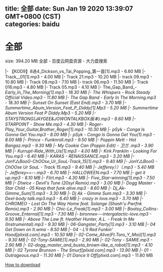 
title: 全部
date: Sun Jan 19 2020 13:39:07 GMT+0800 (CST)    
categories: baidu
---

# 全部
size: 394.20 MB
 全部 - 百度云网盘资源 - 大力盘搜索
 
|- 【KOD9】8进4_Dickson_vs_Tai_Popping_第一首[1].mp3 - 6.60 MB
|- Track__01[1].mp3 - 4.00 MB
|- Track 21.mp3 - 10.20 MB
|- track 09.mp3 - 10.80 MB
|- Track 08.mp3 - 7.10 MB
|- track 06.mp3 - 11.50 MB
|- Track 016.mp3 - 4.80 MB
|- Track  05.mp3 - 4.10 MB
|- The_Gap_Band_-_Early_In_The_Morning[1].mp3 - 18.30 MB
|- The Whispers - Rock Steady Official Video.mp3 - 11.80 MB
|- The Gap Band - Early In The Morning.mp3 - 18.30 MB
|- Sunset On Sunset (East End).mp3 - 3.70 MB
|- Summertime_Abum_Version_Feat_P_Diddy[1].Mp3 - 5.20 MB
|- Summertime Abum Version Feat P Diddy.Mp3 - 5.20 MB
|- STAYSTRONG(JAYGEE&JOWONTALKBOX版本).mp3 - 8.60 MB
|- STARPOINT - Show Me.mp3 - 4.30 MB
|- Roger_-_Play_Your_Guitar,_Brother_Roger[1].mp3 - 10.30 MB
|- pSyk - Conga Is Gonna Get You.mp3 - 8.00 MB
|- pSyk - Conga Is Gonna Get You(1).mp3 - 8.00 MB
|- Prince - Funknroll.mp3 - 9.50 MB
|- Poppin Mett - Hot Bangaz.mp3 - 9.30 MB
|- My Cookie Can (Poppin Edit) - 卫兰 .mp3 - 3.90 MB
|- Kurrupt-Ride_With_Us[1].mp3 - 4.00 MB
|- Kirk Franklin - Looking For You.mp3 - 6.40 MB
|- KARAS - RENAISSANCE.mp3 - 3.20 MB
|- JonY△BooG_-_ChOOse_Ur_SouL_-_Track_15[1].mp3 - 9.40 MB
|- JonY△BooG - ChOOse Ur SouL - Track 15.mp3 - 9.40 MB
|- Jefferey））（.mp3 - 5.40 MB
|- Jefferey==--.mp3 - 6.70 MB
|- HALLOWEEN.mp3 - 7.70 MB
|- get it up.mp3 - 8.10 MB
|- Flirt.mp3 - 4.30 MB
|- Five_Star_-_winning[1].mp3 - 7.50 MB
|- Dtwice - Devil's Tune (20syl Remix).mp3 - 3.00 MB
|- Dogg Master - Star Child - 05 Keep that funk alive.mp3 - 8.60 MB
|- Dj_Ak_-_Gimme_Sum[1].mp3 - 3.30 MB
|- Dj Ak - Gimme Sum.mp3 - 3.30 MB
|- Deel-body talk.mp3.mp3 - 6.40 MB
|- crazy in love.mp3 - 3.70 MB
|- CHROMEO - Lost On The Way Home feat. Solange (Shash'u Pwrfnk Remix).mp3 - 2.90 MB
|- Chic_-_Le_Freak[1].mp3 - 3.00 MB
|- Bootsy_Collins_-_Groove_Enternal[1].mp3 - 7.30 MB
|- bironnex---intergalactic-love.mp3 - 9.50 MB
|- Above The Law ft. Heather Hunter, A.L. - Freak In Me (Instrumental).mp3 - 9.30 MB
|- 06-_Gangster_Party[1].mp3 - 3.10 MB
|- 04 Get Down on It.wma - 8.50 MB
|- 04 - L'Il Red Funkin' Hood_[plixid.com].mp3 - 10.50 MB
|- 02_-_Come_Alive_(Ft._Toro_Y_Moi)[1].mp3 - 9.30 MB
|- 02-Tony_-_SAMIE[1].mp3 - 2.90 MB
|- 02-Tony - SAMIE.mp3 - 2.90 MB
|- 02-dogg_master_and_busta_brown-like_a_robot[1].mp3 - 4.10 MB
|- 02 Tyrone Brunson - The Smurf_[plixid.com].mp3 - 13.90 MB
|- 01 - Outrageous.mp3 - 11.30 MB
|- 01  Dance It Off_[plixid.com].mp3 - 11.80 MB

[How to download](https://bpcam.bemobtrk.com/go/2ceec3aa-1ca2-46d6-b9ff-aaa5c184517c?jno=1937)